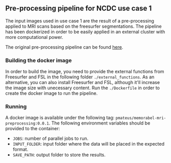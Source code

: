 ## Pre-processing pipeline for NCDC use case 1

The input images used in use case 1 are the result of a pre-processing applied to MRI scans based on the freesurfer segmentations.
The pipeline has been dockerized in order to be easily applied in an external cluster with more computational power.

The original pre-processing pipeline can be found [here](https://github.com/roshchupkin/FSfslVBM).

### Building the docker image

In order to build the image, you need to provide the external functions from Freesurfer and FSL in the following folder `./external_functions`. As an alternative, you can also install Freesurfer and FSL, although it'll increase the image size with unecessary content.
Run the `./Dockerfile` in order to create the docker image to run the pipeline.

### Running

A docker image is available under the following tag: `pmateus/memorabel-mri-preprocessing:0.0.1`.
The following environment variables should be provided to the container:
- `JOBS`: number of parallel jobs to run.
- `INPUT_FOLDER`: input folder where the data will be placed in the expected format.
- `SAVE_PATH`: output folder to store the results.
